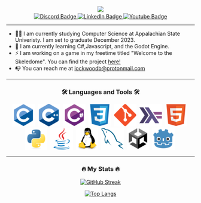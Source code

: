 <div id="header" align="center">
  <img src="https://media.giphy.com/media/HXK7dt23nb0nKCBSci/giphy.gif" width="300"/>
</div>

<div id="badges" align="center">
  <a href="https://discordapp.com/users/173477367409410058">
    <img src="https://img.shields.io/badge/Discord-purple?style=for-the-badge&logo=discord&logoColor=white" alt="Discord Badge"/>
  </a>
  <a href="your-linkedin-URL">
    <img src="https://img.shields.io/badge/LinkedIn-blue?style=for-the-badge&logo=linkedin&logoColor=white" alt="LinkedIn Badge"/>
  </a>
  <a href="your-youtube-URL">
    <img src="https://img.shields.io/badge/YouTube-red?style=for-the-badge&logo=youtube&logoColor=white" alt="Youtube Badge"/>
  </a>
</div>

---------

- :student: I am currently studying Computer Science at Appalachian State Univeristy. I am set to graduate December 2023.
- :seedling: I am currently learning C#,Javascript, and the Godot Engine.
- :zap: I am working on a game in my freetime titled "Welcome to the Skeledome". You can find the project  <a href ="https://github.com/lockwoodben/Welcome-to-the-Skeledome-Development">
  here!
  </a>
- 📭 You can reach me at lockwoodb@protonmail.com

---

<div id="L&T" align="center">
  
### :hammer_and_wrench: Languages and Tools :hammer_and_wrench:

  
  <div>
    <img src="https://github.com/devicons/devicon/blob/master/icons/c/c-original.svg" title="C" alt="C" width="60" height="60"/>&nbsp;
    <img src="https://github.com/devicons/devicon/blob/master/icons/cplusplus/cplusplus-original.svg" title="C++" alt="C++" width="60" height="60"/>&nbsp;
    <img src="https://github.com/devicons/devicon/blob/master/icons/csharp/csharp-original.svg" title="C#" alt="C#" width="60" height="60"/>&nbsp;
    <img src="https://github.com/devicons/devicon/blob/master/icons/css3/css3-original.svg" title="CSS" alt="CSS" width="60" height="60"/>&nbsp;
    <img src="https://github.com/devicons/devicon/blob/master/icons/git/git-original.svg" title="git" alt="git" width="60" height="60"/>&nbsp;
    <img src="https://github.com/devicons/devicon/blob/master/icons/haskell/haskell-original.svg" title="Haskell" alt="Haskell" width="60" height="60"/>&nbsp;
    <img src="https://github.com/devicons/devicon/blob/master/icons/html5/html5-original.svg" title="HTML" alt="HTML" width="60" height="60"/>&nbsp;
    <img src="https://github.com/devicons/devicon/blob/master/icons/python/python-original.svg" title="Python" alt="Python" width="60" height="60"/>&nbsp;
    <img src="https://github.com/devicons/devicon/blob/master/icons/java/java-original.svg" title="Java" alt="Java" width="60" height="60"/>&nbsp;
    <img src="https://github.com/devicons/devicon/blob/master/icons/linux/linux-original.svg" title="Linux Systems" alt="Linux" width="60" height="60"/>&nbsp;
    <img src="https://github.com/devicons/devicon/blob/master/icons/mysql/mysql-original.svg" title="MySQL" alt="MySQL" width="60" height="60"/>&nbsp;
    <img src="https://github.com/devicons/devicon/blob/master/icons/unity/unity-original.svg" title="Unity" alt="Unity" width="60" height="60"/>&nbsp;
    <img src="https://github.com/devicons/devicon/blob/master/icons/godot/godot-original.svg" title="Unity" alt="Godot" width="60" height="60"/>&nbsp;
  </div>
</div>

---

<div id="stats" align="center">
  
### :fire: My Stats :fire:


[![GitHub Streak](https://streak-stats.demolab.com/?user=lockwoodben&theme=gruvbox)](https://git.io/streak-stats)

[![Top Langs](https://github-readme-stats.vercel.app/api/top-langs/?username=lockwoodben&theme=gruvbox&count_private=true)](https://github.com/anuraghazra/github-readme-stats)
  </div>
